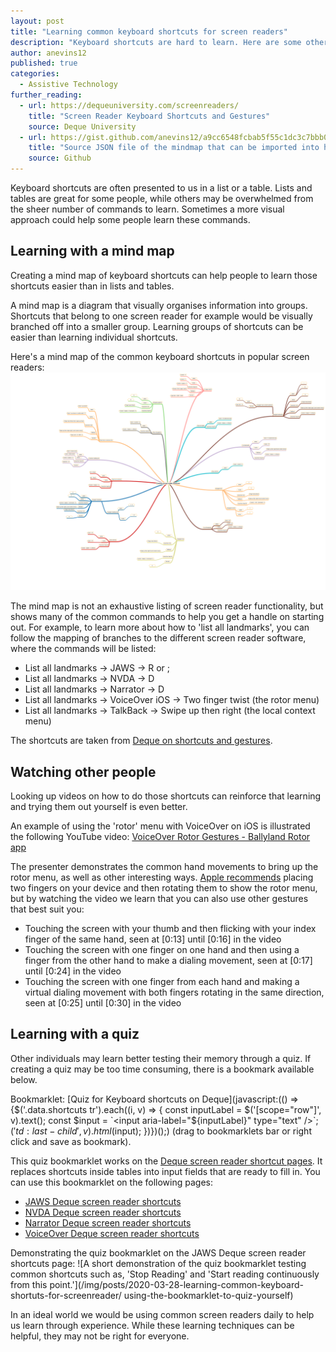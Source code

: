 ```yaml
---
layout: post
title: "Learning common keyboard shortcuts for screen readers"
description: "Keyboard shortcuts are hard to learn. Here are some other ways that can help that learning."
author: anevins12
published: true
categories:
  - Assistive Technology
further_reading:
  - url: https://dequeuniversity.com/screenreaders/
    title: "Screen Reader Keyboard Shortcuts and Gestures"
    source: Deque University
  - url: https://gist.github.com/anevins12/a9cc6548fcbab5f55c1dc3c7bbb0f4bd
    title: "Source JSON file of the mindmap that can be imported into http://app.mindmapmaker.org/"
    source: Github
---
```


Keyboard shortcuts are often presented to us in a list or a table. Lists and tables are great for some people, while others may be overwhelmed from the sheer number of commands to learn. Sometimes a more visual approach could help some people learn these commands.

## Learning with a mind map
Creating a mind map of keyboard shortcuts can help people to learn those shortcuts easier than in lists and tables. 

A mind map is a diagram that visually organises information into groups. Shortcuts that belong to one screen reader for example would be visually branched off into a smaller group. Learning groups of shortcuts can be easier than learning individual shortcuts.

Here's a mind map of the common keyboard shortcuts in popular screen readers: ![A mind map of common screen reader commands, such as quick keys to navigate by elements, keys for reading content, and reviewing listings of certain elements.](/img/posts/2020-03-28-learning-common-keyboard-shortuts-for-screenreader/common-keyboard-shortcuts-mindmap.png)

The mind map is not an exhaustive listing of screen reader functionality, but shows many of the common commands to help you get a handle on starting out. For example, to learn more about how to 'list all landmarks', you can follow the mapping of branches to the different screen reader software, where the commands will be listed:
- List all landmarks -> JAWS -> R or ;
- List all landmarks -> NVDA -> D
- List all landmarks -> Narrator -> D
- List all landmarks -> VoiceOver iOS -> Two finger twist (the rotor menu)
- List all landmarks -> TalkBack -> Swipe up then right (the local context menu)

The shortcuts are taken from [Deque on shortcuts and gestures](https://dequeuniversity.com/screenreaders/).

## Watching other people
Looking up videos on how to do those shortcuts can reinforce that learning and trying them out yourself is even better.

An example of using the 'rotor' menu with VoiceOver on iOS is illustrated the following YouTube video: [VoiceOver Rotor Gestures - Ballyland Rotor app](https://www.youtube.com/watch?v=yzVHVJoIyKM)

The presenter demonstrates the common hand movements to bring up the rotor menu, as well as other interesting ways. [Apple recommends](https://support.apple.com/en-gb/guide/iphone/iph3e2e3a6d/ios#iphaeb063ca0) placing two fingers on your device and then rotating them to show the rotor menu, but by watching the video we learn that you can also use other gestures that best suit you:
- Touching the screen with your thumb and then flicking with your index finger of the same hand, seen at [0:13] until [0:16] in the video
- Touching the screen with one finger on one hand and then using a finger from the other hand to make a dialing movement, seen at [0:17] until [0:24] in the video
- Touching the screen with one finger from each hand and making a virtual dialing movement with both fingers rotating in the same direction, seen at [0:25] until [0:30] in the video

## Learning with a quiz
Other individuals may learn better testing their memory through a quiz. If creating a quiz may be too time consuming, there is a bookmark available below.

Bookmarklet: [Quiz for Keyboard shortcuts on Deque](javascript:(() => {$('.data.shortcuts tr').each((i, v) => { const inputLabel = $('[scope="row"]', v).text(); const $input = `<input aria-label="${inputLabel}" type="text" />`; $('td:last-child', v).html($input); })})();) (drag to bookmarklets bar or right click and save as bookmark).

This quiz bookmarklet works on the [Deque screen reader shortcut pages](https://dequeuniversity.com/screenreaders/jaws-keyboard-shortcuts). It replaces shortcuts inside tables into input fields that are ready to fill in. You can use this bookmarklet on the following pages:
- [JAWS Deque screen reader shortcuts](https://dequeuniversity.com/screenreaders/jaws-keyboard-shortcuts)
- [NVDA Deque screen reader shortcuts](https://dequeuniversity.com/screenreaders/nvda-keyboard-shortcuts)
- [Narrator Deque screen reader shortcuts](https://dequeuniversity.com/screenreaders/narrator-keyboard-shortcuts)
- [VoiceOver Deque screen reader shortcuts](https://dequeuniversity.com/screenreaders/voiceover-keyboard-shortcuts)

Demonstrating the quiz bookmarklet on the JAWS Deque screen reader shortcuts page:
![A short demonstration of the quiz bookmarklet testing common shortcuts such as, 'Stop Reading' and 'Start reading continuously from this point.'](/img/posts/2020-03-28-learning-common-keyboard-shortuts-for-screenreader/
using-the-bookmarklet-to-quiz-yourself)

In an ideal world we would be using common screen readers daily to help us learn through experience. While these learning techniques can be helpful, they may not be right for everyone.
